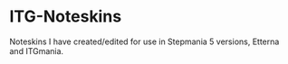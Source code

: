# ITG-Noteskins
Noteskins I have created/edited for use in Stepmania 5 versions, Etterna and ITGmania.
